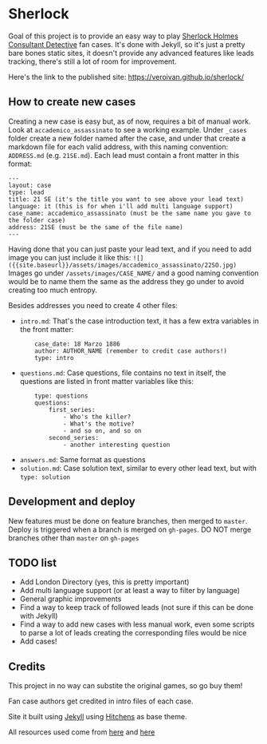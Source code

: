 # Sherlock 

Goal of this project is to provide an easy way to play [Sherlock Holmes Consultant Detective](https://boardgamegeek.com/boardgame/2511/sherlock-holmes-consulting-detective-thames-murder) fan cases.
It's done with Jekyll, so it's just a pretty bare bones static sites, it doesn't provide any advanced features like leads tracking, there's still a lot of room for improvement.

Here's the link to the published site: https://veroivan.github.io/sherlock/

## How to create new cases
Creating a new case is easy but, as of now, requires a bit of manual work. Look at `accademico_assassinato` to see a working example.
Under `_cases` folder create a new folder named after the case, and under that create a markdown file for each valid address, with this naming convention: `ADDRESS.md` (e.g. `21SE.md`).
Each lead must contain a front matter in this format:
```
---
layout: case
type: lead
title: 21 SE (it's the title you want to see above your lead text)
language: it (this is for when i'll add multi language support)
case_name: accademico_assassinato (must be the same name you gave to the folder case)
address: 21SE (must be the same of the file name)
---
```
Having done that you can just paste your lead text, and if you need to add image you can just include it like this:
`![]({{site.baseurl}}/assets/images/accademico_assassinato/22SO.jpg)`
Images go under `/assets/images/CASE_NAME/` and a good naming convention would be to name them the same as the address they go under to avoid creating too much entropy.

Besides addresses you need to create 4 other files:
- `intro.md`:
    That's the case introduction text, it has a few extra variables in the front matter:
    ```
        case_date: 18 Marzo 1886    
        author: AUTHOR_NAME (remember to credit case authors!)
        type: intro
    ```
- `questions.md`:
    Case questions, file contains no text in itself, the questions are listed in front matter variables like this:
    ```
        type: questions
        questions:
            first_series: 
                - Who's the killer?
                - What's the motive?
                - and so on, and so on
            second_series:
                - another interesting question
    ```
- `answers.md`:
    Same format as questions
- `solution.md`:
    Case solution text, similar to every other lead text, but with `type: solution`
    
## Development and deploy
New features must be done on feature branches, then merged to `master`. 
Deploy is triggered when a branch is merged on `gh-pages`. DO NOT merge branches other than `master` on `gh-pages`

## TODO list
- Add London Directory (yes, this is pretty important)
- Add multi language support (or at least a way to filter by language)
- General graphic improvements
- Find a way to keep track of followed leads (not sure if this can be done with Jekyll)
- Find a way to add new cases with less manual work, even some scripts to parse a lot of leads creating the corresponding files would be nice
- Add cases!

## Credits
This project in no way can substite the original games, so go buy them!

Fan case authors get credited in intro files of each case.

Site it built using [Jekyll](https://jekyllrb.com/) using [Hitchens](https://github.com/patdryburgh/hitchens) as base theme.

All resources used come from [here](https://boardgamegeek.com/filepage/124589/custom-mistery-pack) and [here](https://www.spacecowboys.fr/the-irregulars-of-baker-street)